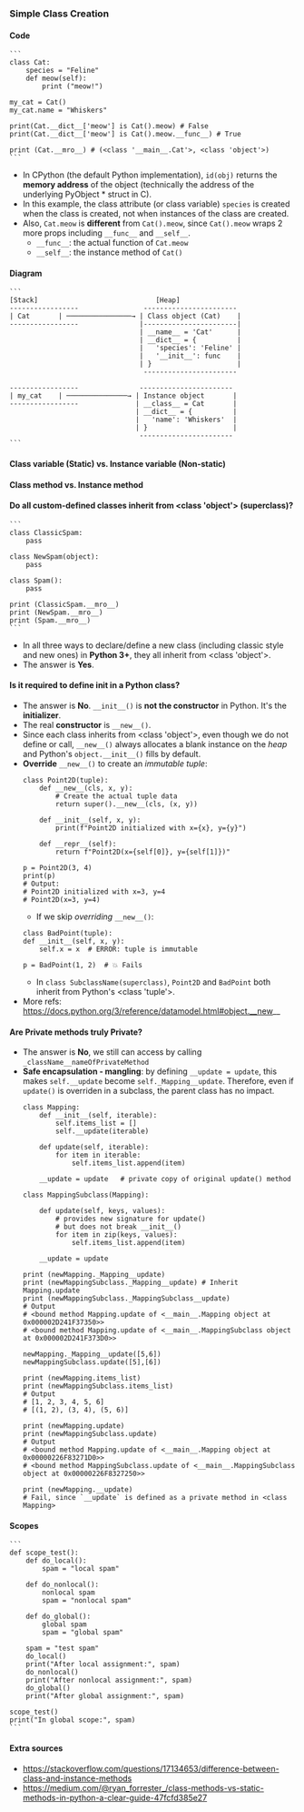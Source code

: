 
### Simple Class Creation

#### Code 
    ```
    class Cat:
        species = "Feline"
        def meow(self):
            print ("meow!")

    my_cat = Cat()
    my_cat.name = "Whiskers"

    print(Cat.__dict__['meow'] is Cat().meow) # False
    print(Cat.__dict__['meow'] is Cat().meow.__func__) # True

    print (Cat.__mro__) # (<class '__main__.Cat'>, <class 'object'>)
    ```
- In CPython (the default Python implementation), `id(obj)` returns the **memory address** of the object (technically the address of the underlying PyObject * struct in C).
- In this example, the class attribute (or class variable) `species` is created when the class is created, not when instances of the class are created.
- Also, `Cat.meow` is **different** from `Cat().meow`, since `Cat().meow` wraps 2 more props including `__func__` and `__self__`.
    - `__func__`: the actual function of `Cat.meow`
    - `__self__`: the instance method of `Cat()`

#### Diagram
    ```
    [Stack]                             [Heap]
    -----------------                -----------------------
    | Cat       | ────────────────→ | Class object (Cat)    |
    -----------------               |-----------------------|
                                    | __name__ = 'Cat'      |
                                    | __dict__ = {          |
                                    |   'species': 'Feline' |
                                    |   '__init__': func    |
                                    | }                     |
                                     -----------------------

    -----------------               -----------------------
    | my_cat    | ───────────────→ | Instance object       |
    -----------------              | __class__ = Cat       |
                                   | __dict__ = {          |
                                   |   'name': 'Whiskers'  |
                                   | }                     |
                                    -----------------------
    ```

#### Class variable (Static) vs. Instance variable (Non-static)

#### Class method vs. Instance method

#### Do all custom-defined classes inherit from <class 'object'> (superclass)?
    ```
    class ClassicSpam:
        pass

    class NewSpam(object):
        pass

    class Spam():
        pass

    print (ClassicSpam.__mro__)
    print (NewSpam.__mro__)
    print (Spam.__mro__)
    ```
- In all three ways to declare/define a new class (including classic style and new ones) in **Python 3+**, they all inherit from <class 'object'>.
- The answer is **Yes**.

#### Is it required to define __init__ in a Python class?
- The answer is **No**. `__init__()` is **not the constructor** in Python. It's the **initializer**.
- The real **constructor** is `__new__()`.
- Since each class inherits from <class 'object'>, even though we do not define or call, `__new__()` always allocates a blank instance on the *heap* and Python's `object.__init__()` fills by default.
- **Override** `__new__()` to create an *immutable tuple*:
    ```
    class Point2D(tuple):
        def __new__(cls, x, y):
            # Create the actual tuple data
            return super().__new__(cls, (x, y))

        def __init__(self, x, y):
            print(f"Point2D initialized with x={x}, y={y}")

        def __repr__(self):
            return f"Point2D(x={self[0]}, y={self[1]})"
    
    p = Point2D(3, 4)
    print(p)
    # Output:
    # Point2D initialized with x=3, y=4
    # Point2D(x=3, y=4)
    ```
    - If we skip *overriding* `__new__()`:
    ```
    class BadPoint(tuple):
    def __init__(self, x, y):
        self.x = x  # ERROR: tuple is immutable
    
    p = BadPoint(1, 2)  # 💥 Fails
    ```
    - In `class SubclassName(superclass)`, `Point2D` and `BadPoint` both inherit from Python's <class 'tuple'>.
- More refs: https://docs.python.org/3/reference/datamodel.html#object.__new__

#### Are Private methods truly **Private**?
- The answer is **No**, we still can access by calling `_className__nameOfPrivateMethod`
- **Safe encapsulation - mangling**: by defining `__update = update`, this makes `self.__update` become `self._Mapping__update`. Therefore, even if `update()` is overriden in a subclass, the parent class has no impact.
    ```
    class Mapping:
        def __init__(self, iterable):
            self.items_list = []
            self.__update(iterable)

        def update(self, iterable):
            for item in iterable:
                self.items_list.append(item)

        __update = update   # private copy of original update() method

    class MappingSubclass(Mapping):

        def update(self, keys, values):
            # provides new signature for update()
            # but does not break __init__()
            for item in zip(keys, values):
                self.items_list.append(item)

        __update = update

    print (newMapping._Mapping__update)
    print (newMappingSubclass._Mapping__update) # Inherit Mapping.update
    print (newMappingSubclass._MappingSubclass__update)
    # Output
    # <bound method Mapping.update of <__main__.Mapping object at 0x000002D241F37350>>
    # <bound method Mapping.update of <__main__.MappingSubclass object at 0x000002D241F373D0>>

    newMapping._Mapping__update([5,6])
    newMappingSubclass.update([5],[6])

    print (newMapping.items_list)
    print (newMappingSubclass.items_list)
    # Output
    # [1, 2, 3, 4, 5, 6]
    # [(1, 2), (3, 4), (5, 6)]

    print (newMapping.update)
    print (newMappingSubclass.update)
    # Output
    # <bound method Mapping.update of <__main__.Mapping object at 0x00000226F83271D0>>
    # <bound method MappingSubclass.update of <__main__.MappingSubclass object at 0x00000226F8327250>>

    print (newMapping.__update)
    # Fail, since `__update` is defined as a private method in <class Mapping>
    ```

#### Scopes
    ```
    def scope_test():
        def do_local():
            spam = "local spam"

        def do_nonlocal():
            nonlocal spam
            spam = "nonlocal spam"

        def do_global():
            global spam
            spam = "global spam"

        spam = "test spam"
        do_local()
        print("After local assignment:", spam)
        do_nonlocal()
        print("After nonlocal assignment:", spam)
        do_global()
        print("After global assignment:", spam)

    scope_test()
    print("In global scope:", spam)
    ```
#### Extra sources
- https://stackoverflow.com/questions/17134653/difference-between-class-and-instance-methods
- https://medium.com/@ryan_forrester_/class-methods-vs-static-methods-in-python-a-clear-guide-47fcfd385e27
